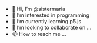 - 👋 Hi, I’m @sistermaria
- 👀 I’m interested in programming
- 🌱 I’m currently learning p5.js
- 💞️ I’m looking to collaborate on ...
- 📫 How to reach me ...

<!---
sistermaria/sistermaria is a ✨ special ✨ repository because its `README.md` (this file) appears on your GitHub profile.
You can click the Preview link to take a look at your changes.
--->
